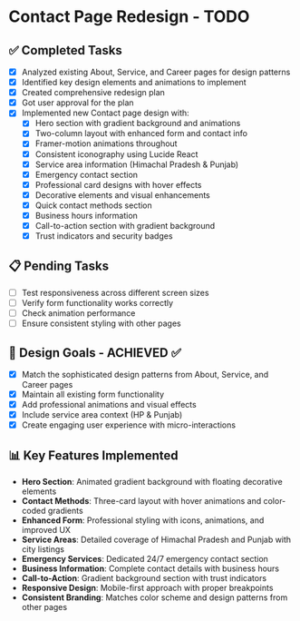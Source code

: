 # Contact Page Redesign - TODO

## ✅ Completed Tasks
- [x] Analyzed existing About, Service, and Career pages for design patterns
- [x] Identified key design elements and animations to implement
- [x] Created comprehensive redesign plan
- [x] Got user approval for the plan
- [x] Implemented new Contact page design with:
  - [x] Hero section with gradient background and animations
  - [x] Two-column layout with enhanced form and contact info
  - [x] Framer-motion animations throughout
  - [x] Consistent iconography using Lucide React
  - [x] Service area information (Himachal Pradesh & Punjab)
  - [x] Emergency contact section
  - [x] Professional card designs with hover effects
  - [x] Decorative elements and visual enhancements
  - [x] Quick contact methods section
  - [x] Business hours information
  - [x] Call-to-action section with gradient background
  - [x] Trust indicators and security badges

## 📋 Pending Tasks
- [ ] Test responsiveness across different screen sizes
- [ ] Verify form functionality works correctly
- [ ] Check animation performance
- [ ] Ensure consistent styling with other pages

## 🎯 Design Goals - ACHIEVED ✅
- [x] Match the sophisticated design patterns from About, Service, and Career pages
- [x] Maintain all existing form functionality
- [x] Add professional animations and visual effects
- [x] Include service area context (HP & Punjab)
- [x] Create engaging user experience with micro-interactions

## 📊 Key Features Implemented
- **Hero Section**: Animated gradient background with floating decorative elements
- **Contact Methods**: Three-card layout with hover animations and color-coded gradients
- **Enhanced Form**: Professional styling with icons, animations, and improved UX
- **Service Areas**: Detailed coverage of Himachal Pradesh and Punjab with city listings
- **Emergency Services**: Dedicated 24/7 emergency contact section
- **Business Information**: Complete contact details with business hours
- **Call-to-Action**: Gradient background section with trust indicators
- **Responsive Design**: Mobile-first approach with proper breakpoints
- **Consistent Branding**: Matches color scheme and design patterns from other pages

